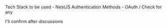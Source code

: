 Tech Stack to be used - NestJS
Authentication Methods - OAuth / Check for any

I'll confirm after discussions